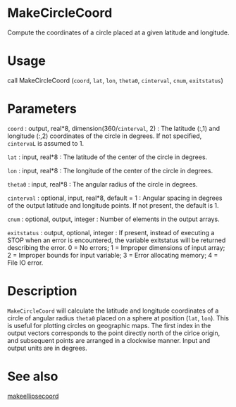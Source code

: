 # MakeCircleCoord

Compute the coordinates of a circle placed at a given latitude and longitude.

# Usage

call MakeCircleCoord (`coord`, `lat`, `lon`, `theta0`, `cinterval`, `cnum`, `exitstatus`)

# Parameters

`coord` : output, real\*8, dimension(360/`cinterval`, 2)
:   The latitude (:,1) and longitude (:,2) coordinates of the circle in degrees. If not specified, `cintervaL` is assumed to 1.

`lat` : input, real\*8
:   The latitude of the center of the circle in degrees.

`lon` : input, real\*8
:   The longitude of the center of the circle in degrees.

`theta0` : input, real\*8
:   The angular radius of the circle in degrees.

`cinterval` : optional, input, real\*8, default = 1
:   Angular spacing in degrees of the output latitude and longitude points. If not present, the default is 1.

`cnum` : optional, output, integer
:   Number of elements in the output arrays.

`exitstatus` : output, optional, integer
:   If present, instead of executing a STOP when an error is encountered, the variable exitstatus will be returned describing the error. 0 = No errors; 1 = Improper dimensions of input array; 2 = Improper bounds for input variable; 3 = Error allocating memory; 4 = File IO error.

# Description

`MakeCircleCoord` will calculate the latitude and longitude coordinates of a circle of angular radius `theta0` placed on a sphere at position (`lat`, `lon`). This is useful for plotting circles on geographic maps. The first index in the output vectors corresponds to the point directly north of the cirlce origin, and subsequent points are arranged in a clockwise manner. Input and output units are in degrees.

# See also

[makeellipsecoord](makeellipsecoord.html)
